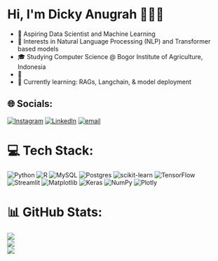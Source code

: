# Hi, I'm Dicky Anugrah 🧚🏻‍♂️
- 🔮 Aspiring Data Scientist and Machine Learning<br>
- 💬 Interests in Natural Language Processing (NLP) and Transformer based models<br>
- 🎓 Studying Computer Science @ Bogor Institute of Agriculture, Indonesia<br>
- 🗼<br>
- 🌱 Currently learning: RAGs, Langchain, & model deployment


## 🌐 Socials:
[![Instagram](https://img.shields.io/badge/Instagram-%23E4405F.svg?logo=Instagram&logoColor=white)](https://instagram.com/ddickyan) [![LinkedIn](https://img.shields.io/badge/LinkedIn-%230077B5.svg?logo=linkedin&logoColor=white)]([https://linkedin.com/in/dickyy/](https://www.linkedin.com/in/dickyy/)) [![email](https://img.shields.io/badge/Email-D14836?logo=gmail&logoColor=white)](mailto:ddickya448@gmail.com) 

# 💻 Tech Stack:
![Python](https://img.shields.io/badge/python-3670A0?style=for-the-badge&logo=python&logoColor=ffdd54) ![R](https://img.shields.io/badge/r-%23276DC3.svg?style=for-the-badge&logo=r&logoColor=white) ![MySQL](https://img.shields.io/badge/mysql-4479A1.svg?style=for-the-badge&logo=mysql&logoColor=white) ![Postgres](https://img.shields.io/badge/postgres-%23316192.svg?style=for-the-badge&logo=postgresql&logoColor=white) ![scikit-learn](https://img.shields.io/badge/scikit--learn-%23F7931E.svg?style=for-the-badge&logo=scikit-learn&logoColor=white) ![TensorFlow](https://img.shields.io/badge/TensorFlow-%23FF6F00.svg?style=for-the-badge&logo=TensorFlow&logoColor=white) ![Streamlit](https://img.shields.io/badge/Streamlit-%23FE4B4B.svg?style=for-the-badge&logo=streamlit&logoColor=white) ![Matplotlib](https://img.shields.io/badge/Matplotlib-%23ffffff.svg?style=for-the-badge&logo=Matplotlib&logoColor=black) ![Keras](https://img.shields.io/badge/Keras-%23D00000.svg?style=for-the-badge&logo=Keras&logoColor=white) ![NumPy](https://img.shields.io/badge/numpy-%23013243.svg?style=for-the-badge&logo=numpy&logoColor=white) ![Plotly](https://img.shields.io/badge/Plotly-%233F4F75.svg?style=for-the-badge&logo=plotly&logoColor=white)
# 📊 GitHub Stats:
![](https://github-readme-stats.vercel.app/api?username=Dickyannn&theme=dark&hide_border=false&include_all_commits=false&count_private=false)<br/>
![](https://nirzak-streak-stats.vercel.app/?user=Dickyannn&theme=dark&hide_border=false)<br/>
![](https://github-readme-stats.vercel.app/api/top-langs/?username=Dickyannn&theme=dark&hide_border=false&include_all_commits=false&count_private=false&layout=compact)

<!-- Proudly created with GPRM ( https://gprm.itsvg.in ) -->
